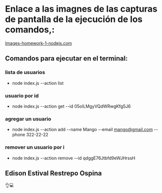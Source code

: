 # **Enlace a las imagnes  de las capturas de pantalla de la ejecución de los comandos,:**

[Images-homework-1-nodejs.com](https://monosnap.com/list/64ea3c217738251bdf793cc0/ "Images-homework-1-nodejs.com")



## **Comandos para ejecutar en el terminal:**

### lista de usuarios

* node index.js --action list

### usuario por id

* node index.js --action get --id 05olLMgyVQdWRwgKfg5J6

### agregar un usuario

* node index.js --action add --name Mango --email <mango@gmail.com> --phone 322-22-22

### remover un usuario por i

* node index.js --action remove --id qdggE76Jtbfd9eWJHrssH


## Edison Estival Restrepo Ospina

👌💻
